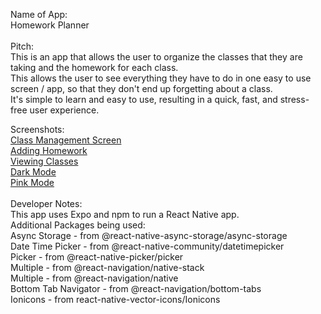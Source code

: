 Name of App: <br />
    Homework Planner <br />
<br />
Pitch: <br />
    This is an app that allows the user to organize the classes that they are taking and the homework for each class. <br />
    This allows the user to see everything they have to do in one easy to use screen / app, so that they don't end up forgetting about a class. <br />
    It's simple to learn and easy to use, resulting in a quick, fast, and stress-free user experience. <br />

Screenshots: <br />
    [Class Management Screen](./screenshots/ClassManagement.png) <br />
    [Adding Homework](./screenshots/ModifyHomework.png) <br />
    [Viewing Classes](./screenshots/ViewClasses.png) <br />
    [Dark Mode](./screenshots/DarkMode.png) <br />
    [Pink Mode](./screenshots/PinkTheme.png) <br />
<br />
Developer Notes: <br />
    This app uses Expo and npm to run a React Native app. <br />
    Additional Packages being used: <br />
        Async Storage - from @react-native-async-storage/async-storage <br />
        Date Time Picker - from @react-native-community/datetimepicker <br />
        Picker - from @react-native-picker/picker <br />
        Multiple - from @react-navigation/native-stack <br />
        Multiple - from @react-navigation/native <br />
        Bottom Tab Navigator - from @react-navigation/bottom-tabs <br />
        Ionicons - from react-native-vector-icons/Ionicons <br />
